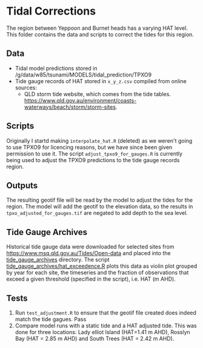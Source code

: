 # Tidal Corrections

The region between Yeppoon and Burnet heads has a varying HAT level. This folder contains the data and scripts to correct the tides for this region.

## Data
- Tidal model predictions stored in /g/data/w85/tsunami/MODELS/tidal_prediction/TPXO9
- Tide gauge records of HAT stored in `x_y_z.csv` compiled from online sources:
    - QLD storm tide website, which comes from the tide tables. https://www.qld.gov.au/environment/coasts-waterways/beach/storm/storm-sites.

## Scripts
Originally I startd making `interpolate_hat.R` (deleted) as we weren't going to use TPXO9 for licencing reasons, but we have since been given permission to use it. The script `adjust_tpxo9_for_gauges.R` is currently being used to adjust the TPXO9 predictions to the tide gauge records region.

## Outputs
The resulting geotif file will be read by the model to adjust the tides for the region. The model will add the geotif to the elevation data, so the results in `tpxo_adjusted_for_gauges.tif` are negated to add depth to the sea level.

## Tide Gauge Archives
Historical tide gauge data were downloaded for selected sites from https://www.msq.qld.gov.au/Tides/Open-data and placed into the [tide_gauge_archives](tide_gague_archives) directory. The script [tide_gauge_archives/hat_exceedence.R](tide_gauge_archives/hat_exceedance.R) plots this data as violin plot grouped by year for each site, the timeseries and the fraction of observations that exceed a given threshold (specified in the script), i.e. HAT (m AHD).

## Tests
1. Run `test_adjustment.R` to ensure that the geotif file created does indeed match the tide gagues.
Pass
2. Compare model runs with a static tide and a HAT adjusted tide.
This was done for three locations: Lady elliot Island (HAT=1.41 m AHD), Rosslyn Bay (HAT = 2.85 m AHD) and South Trees (HAT = 2.42 m AHD).
